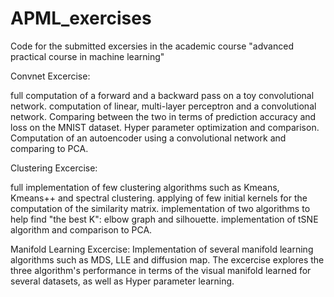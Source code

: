 # APML_exercises

Code for the submitted excersies in the academic course "advanced practical course in machine learning"

Convnet Excercise: 

full computation of a forward and a backward pass on a toy convolutional network.
computation of linear, multi-layer perceptron and a convolutional network. Comparing between the two in terms of prediction accuracy and loss on the MNIST dataset. 
Hyper parameter optimization and comparison.
Computation of an autoencoder using a convolutional network and comparing to PCA.

Clustering Excercise:

full implementation of few clustering algorithms such as Kmeans, Kmeans++ and spectral clustering.
applying of few initial kernels for the computation of the similarity matrix.
implementation of two algorithms to help find "the best K": elbow graph and silhouette.
implementation of tSNE algorithm and comparison to PCA.

Manifold Learning Excercise:
Implementation of several manifold learning algorithms such as MDS, LLE and diffusion map.
The excercise explores the three algorithm's performance in terms of the visual manifold learned for several datasets, as well as 
Hyper parameter learning.
